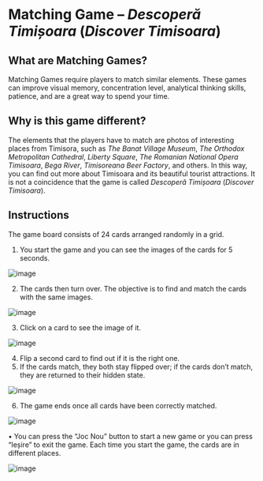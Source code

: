 # Matching Game – *Descoperă Timișoara* (*Discover Timisoara*)
## What are Matching Games?
Matching Games require players to match similar elements. These games can improve visual memory, concentration level, analytical thinking skills, patience, and are a great way to spend your time. 

## Why is this game different?
The elements that the players have to match are photos of interesting places from Timisora, such as *The Banat Village Museum*, *The Orthodox Metropolitan Cathedral*, *Liberty Square*, *The Romanian National Opera Timisoara*, *Bega River*, *Timisoreana Beer Factory*, and others. In this way, you can find out more about Timisoara and its beautiful tourist attractions. It is not a coincidence that the game is called *Descoperă Timișoara* (*Discover Timisoara*).

## Instructions
The game board consists of 24 cards arranged randomly in a grid.

1.	You start the game and you can see the images of the cards for 5 seconds.

![image](https://user-images.githubusercontent.com/120491557/234371204-c67fa9c7-61fe-4a41-953d-2732abe93533.png)


2.	The cards then turn over. The objective is to find and match the cards with the same images.

 ![image](https://user-images.githubusercontent.com/120491557/234371280-16e28ed7-b002-442b-9c12-492cf387d107.png)


3.	Click on a card to see the image of it.

![image](https://user-images.githubusercontent.com/120491557/234371334-14a6263d-6e14-4b75-a5d8-c744d8962c72.png)



4.	Flip a second card to find out if it is the right one.
5.	If the cards match, they both stay flipped over; if the cards don’t match, they are returned to their hidden state. 

![image](https://user-images.githubusercontent.com/120491557/234371407-9bbb7ef8-6183-496b-9d24-2e4a8b36c960.png)

 

6.	The game ends once all cards have been correctly matched.

![image](https://user-images.githubusercontent.com/120491557/234371468-6794f152-e494-4d76-9274-db8ae479cd5c.png)


•	You can press the “Joc Nou” button to start a new game or you can press “Ieșire” to exit the game. Each time you start the game, the cards are in different places. 

![image](https://user-images.githubusercontent.com/120491557/234375211-7c877a27-5f35-4cdf-96fd-c20d67186a89.png)

